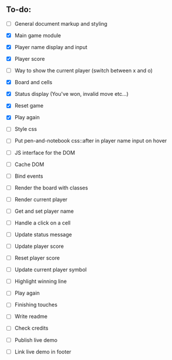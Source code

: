 ## To-do:

- [ ]   General document markup and styling
  - [x] Main game module
  - [x] Player name display and input
  - [x] Player score
  - [ ] Way to show the current player (switch between x and o)
  - [x] Board and cells
  - [x] Status display (You've won, invalid move etc...)
  - [x] Reset game
  - [x] Play again

- [ ]   Style css
  - [ ] Put pen-and-notebook css::after in player name input on hover  

- [ ]   JS interface for the DOM
  - [ ] Cache DOM
  - [ ] Bind events
  - [ ] Render the board with classes
  - [ ] Render current player
  - [ ] Get and set player name
  - [ ] Handle a click on a cell
  - [ ] Update status message
  - [ ] Update player score
  - [ ] Reset player score
  - [ ] Update current player symbol
  - [ ] Highlight winning line
  - [ ] Play again

- [ ]   Finishing touches
  - [ ] Write readme
  - [ ] Check credits
  - [ ] Publish live demo
  - [ ] Link live demo in footer

